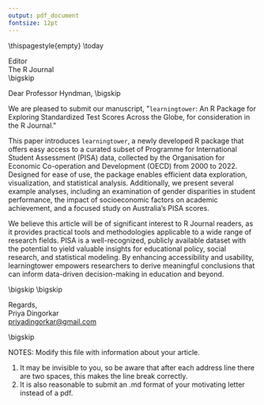 ```yaml
---
output: pdf_document
fontsize: 12pt
---
```


\thispagestyle{empty}
\today

Editor   
The R Journal  
\bigskip

Dear Professor Hyndman,
\bigskip

We are pleased to submit our manuscript, "`learningtower`: An R Package for Exploring Standardized Test Scores Across the Globe, for consideration in the R Journal."

This paper introduces `learningtower`, a newly developed R package that offers easy access to a curated subset of Programme for International Student Assessment (PISA) data, collected by the Organisation for Economic Co-operation and Development (OECD) from 2000 to 2022. Designed for ease of use, the package enables efficient data exploration, visualization, and statistical analysis. Additionally, we present several example analyses, including an examination of gender disparities in student performance, the impact of socioeconomic factors on academic achievement, and a focused study on Australia’s PISA scores.

We believe this article will be of significant interest to R Journal readers, as it provides practical tools and methodologies applicable to a wide range of research fields. PISA is a well-recognized, publicly available dataset with the potential to yield valuable insights for educational policy, social research, and statistical modeling. By enhancing accessibility and usability, learningtower empowers researchers to derive meaningful conclusions that can inform data-driven decision-making in education and beyond.

\bigskip
\bigskip

Regards,  
Priya Dingorkar  
priyadingorkar@gmail.com    

\bigskip

NOTES: Modify this file with information about your article. 

1. It may be invisible to you, so be aware that after each address line there are two spaces, this makes the line break correctly.
2. It is also reasonable to submit an .md format of your motivating letter instead of a pdf. 
